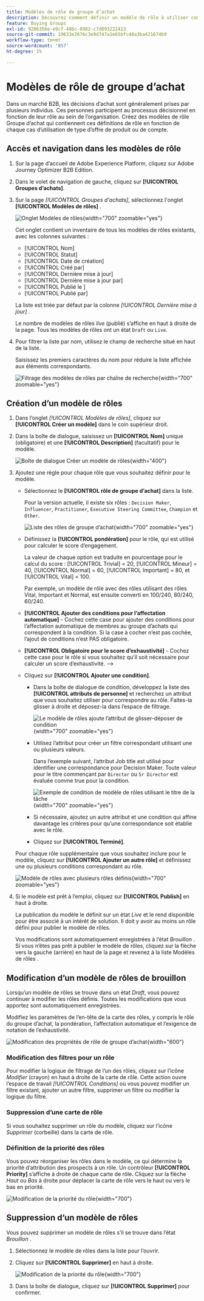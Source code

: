 ```yaml
---
title: Modèles de rôle de groupe d’achat
description: Découvrez comment définir un modèle de rôle à utiliser comme composant de groupe d’achats.
feature: Buying Groups
exl-id: 9206356e-e9cf-486c-8982-c7d893222413
source-git-commit: 19633e2676c3e9d747a1e65bfc48a3ba421674b9
workflow-type: tm+mt
source-wordcount: '857'
ht-degree: 1%

---
```


# Modèles de rôle de groupe d’achat

Dans un marché B2B, les décisions d’achat sont généralement prises par plusieurs individus. Ces personnes participent au processus décisionnel en fonction de leur rôle au sein de l’organisation. Créez des modèles de rôle Groupe d’achat qui contiennent ces définitions de rôle en fonction de chaque cas d’utilisation de type d’offre de produit ou de compte.

## Accès et navigation dans les modèles de rôle

1. Sur la page d’accueil de Adobe Experience Platform, cliquez sur Adobe Journey Optimizer B2B Edition.

1. Dans le volet de navigation de gauche, cliquez sur **[!UICONTROL Groupes d’achats]**.

1. Sur la page _[!UICONTROL Groupes d&#39;achats]_, sélectionnez l&#39;onglet **[!UICONTROL Modèles de rôles]** .

   ![Onglet Modèles de rôles](assets/roles-templates-tab.png){width="700" zoomable="yes"}

   Cet onglet contient un inventaire de tous les modèles de rôles existants, avec les colonnes suivantes :

   * [!UICONTROL Nom]
   * [!UICONTROL Statut]
   * [!UICONTROL Date de création]
   * [!UICONTROL Créé par]
   * [!UICONTROL Dernière mise à jour]
   * [!UICONTROL Dernière mise à jour par]
   * [!UICONTROL Publié le ]
   * [!UICONTROL Publié par]

   La liste est triée par défaut par la colonne _[!UICONTROL Dernière mise à jour]_ .

   Le nombre de modèles de rôles _live_ (publié) s’affiche en haut à droite de la page. Tous les modèles de rôles ont un état `Draft` ou `Live`.

1. Pour filtrer la liste par nom, utilisez le champ de recherche situé en haut de la liste.

   Saisissez les premiers caractères du nom pour réduire la liste affichée aux éléments correspondants.

   ![Filtrage des modèles de rôles par chaîne de recherche](assets/roles-templates-search.png){width="700" zoomable="yes"}

## Création d’un modèle de rôles

1. Dans l’onglet _[!UICONTROL Modèles de rôles]_, cliquez sur **[!UICONTROL Créer un modèle]** dans le coin supérieur droit.

1. Dans la boîte de dialogue, saisissez un **[!UICONTROL Nom]** unique (obligatoire) et une **[!UICONTROL Description]** (facultatif) pour le modèle.

   ![Boîte de dialogue Créer un modèle de rôles](assets/roles-template-create-dialog.png){width="400"}

1. Ajoutez une règle pour chaque rôle que vous souhaitez définir pour le modèle.

   * Sélectionnez le **[!UICONTROL rôle de groupe d’achat]** dans la liste.

     Pour la version actuelle, il existe six rôles : `Decision Maker`, `Influencer`, `Practitioner`, `Executive Steering Committee`, `Champion` et `Other`.

     ![Liste des rôles de groupe d’achat](./assets/roles-template-create-roles-list.png){width="700" zoomable="yes"}

   * Définissez la **[!UICONTROL pondération]** pour le rôle, qui est utilisé pour calculer le score d’engagement.

     La valeur de chaque option est traduite en pourcentage pour le calcul du score : [!UICONTROL Trivial] = 20, [!UICONTROL Mineur] = 40, [!UICONTROL Normal] = 60, [!UICONTROL Important] = 80, et [!UICONTROL Vital] = 100.

     Par exemple, un modèle de rôle avec des rôles utilisant des rôles Vital, Important et Normal, est ensuite converti en 100/240, 80/240, 60/240.

   * **[!UICONTROL Ajouter des conditions pour l’affectation automatique]** - Cochez cette case pour ajouter des conditions pour l’affectation automatique de membres au groupe d’achats qui correspondent à la condition. Si la case à cocher n’est pas cochée, l’ajout de conditions n’est PAS obligatoire.

   * **[!UICONTROL Obligatoire pour le score d’exhaustivité]** - Cochez cette case pour le rôle si vous souhaitez qu’il soit nécessaire pour calculer un score d’exhaustivité. —>

   * Cliquez sur **[!UICONTROL Ajouter une condition]**.

      * Dans la boîte de dialogue de condition, développez la liste des **[!UICONTROL attributs de personne]** et recherchez un attribut que vous souhaitez utiliser pour correspondre au rôle. Faites-la glisser à droite et déposez-la dans l’espace de filtrage.

        ![ Le modèle de rôles ajoute l’attribut de glisser-déposer de condition ](assets/roles-template-role-attribute.png){width="700" zoomable="yes"}

      * Utilisez l’attribut pour créer un filtre correspondant utilisant une ou plusieurs valeurs.

        Dans l’exemple suivant, l’attribut Job title est utilisé pour identifier une correspondance pour Decision Maker. Toute valeur pour le titre commençant par `Director` ou `Sr Director` est évaluée comme true pour la condition.

        ![Exemple de condition de modèle de rôles utilisant le titre de la tâche](assets/roles-template-condition-example-job-title.png){width="700" zoomable="yes"}

      * Si nécessaire, ajoutez un autre attribut et une condition qui affine davantage les critères pour qu’une correspondance soit établie avec le rôle.

      * Cliquez sur **[!UICONTROL Terminé]**.

   Pour chaque rôle supplémentaire que vous souhaitez inclure pour le modèle, cliquez sur **[!UICONTROL Ajouter un autre rôle]** et définissez une ou plusieurs conditions correspondant au rôle.

   ![ Modèle de rôles avec plusieurs rôles définis](assets/roles-template-multiple-roles.png){width="700" zoomable="yes"}

1. Si le modèle est prêt à l’emploi, cliquez sur **[!UICONTROL Publish]** en haut à droite.

   La publication du modèle le définit sur un état _Live_ et le rend disponible pour être associé à un intérêt de solution. Il doit y avoir au moins un rôle défini pour publier le modèle de rôles.

   Vos modifications sont automatiquement enregistrées à l’état _Brouillon_ . Si vous n’êtes pas prêt à publier le modèle de rôles, cliquez sur la flèche vers la gauche (arrière) en haut de la page et revenez à la liste Modèles de rôles .

## Modification d’un modèle de rôles de brouillon

Lorsqu’un modèle de rôles se trouve dans un état _Draft_, vous pouvez continuer à modifier les rôles définis. Toutes les modifications que vous apportez sont automatiquement enregistrées.

Modifiez les paramètres de l’en-tête de la carte des rôles, y compris le rôle du groupe d’achat, la pondération, l’affectation automatique et l’exigence de notation de l’exhaustivité.

![Modification des propriétés de rôle de groupe d’achat](./assets/roles-template-role-properties.png){width="600"}

### Modification des filtres pour un rôle

Pour modifier la logique de filtrage de l’un des rôles, cliquez sur l’icône _Modifier_ (crayon) en haut à droite de la carte de rôle. Cette action ouvre l’espace de travail _[!UICONTROL Conditions]_ où vous pouvez modifier un filtre existant, ajouter un autre filtre, supprimer un filtre ou modifier la logique du filtre.

### Suppression d’une carte de rôle

Si vous souhaitez supprimer un rôle du modèle, cliquez sur l’icône _Supprimer_ (corbeille) dans la carte de rôle.

### Définition de la priorité des rôles

Vous pouvez réorganiser les rôles dans le modèle, ce qui détermine la priorité d’attribution des prospects à un rôle. Un contrôleur **[!UICONTROL Priority]** s’affiche à droite de chaque carte de rôle. Cliquez sur la flèche _Haut_ ou _Bas_ à droite pour déplacer la carte de rôle vers le haut ou vers le bas en priorité.

![Modification de la priorité du rôle](./assets/roles-template-role-priority.png){width="700"}

## Suppression d’un modèle de rôles

Vous pouvez supprimer un modèle de rôles s’il se trouve dans l’état _Brouillon_ .

1. Sélectionnez le modèle de rôles dans la liste pour l’ouvrir.

1. Cliquez sur **[!UICONTROL Supprimer]** en haut à droite.

   ![Modification de la priorité du rôle](./assets/roles-template-delete.png){width="700"}

1. Dans la boîte de dialogue, cliquez sur **[!UICONTROL Supprimer]** pour confirmer.
